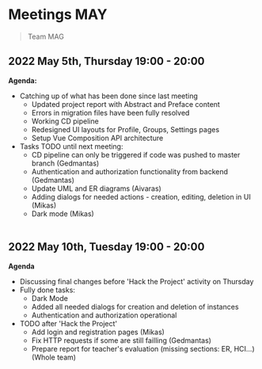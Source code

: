# Meetings MAY

> Team MAG

## 2022 May 5th, Thursday 19:00 - 20:00

**Agenda:**
* Catching up of what has been done since last meeting
  * Updated project report with Abstract and Preface content
  * Errors in migration files have been fully resolved
  * Working CD pipeline
  * Redesigned UI layouts for Profile, Groups, Settings pages
  * Setup Vue Composition API architecture
* Tasks TODO until next meeting:
  * CD pipeline can only be triggered if code was pushed to master branch (Gedmantas)
  * Authentication and authorization functionality from backend (Gedmantas)
  * Update UML and ER diagrams (Aivaras)
  * Adding dialogs for needed actions - creation, editing, deletion in UI (Mikas)
  * Dark mode (Mikas)
\
&nbsp;


## 2022 May 10th, Tuesday 19:00 - 20:00

**Agenda**
* Discussing final changes before 'Hack the Project' activity on Thursday
* Fully done tasks:
  * Dark Mode
  * Added all needed dialogs for creation and deletion of instances
  * Authentication and authorization operational
* TODO after 'Hack the Project'
  * Add login and registration pages (Mikas)
  * Fix HTTP requests if some are still failling (Gedmantas)
  * Prepare report for teacher's evaluation (missing sections: ER, HCI...) (Whole team)
\
&nbsp;
